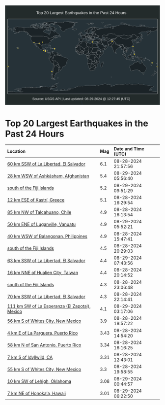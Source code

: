 ![Map](./map.png)

# Top 20 Largest Earthquakes in the Past 24 Hours

| Location | Mag | Date and Time (UTC) |
|:---|:---|:---|
| [60 km SSW of La Libertad, El Salvador](https://earthquake.usgs.gov/earthquakes/eventpage/us6000nncs) | 6.1 | 08-28-2024 21:57:56 |
| [28 km WSW of Ashkāsham, Afghanistan](https://earthquake.usgs.gov/earthquakes/eventpage/us6000nnfd) | 5.4 | 08-29-2024 05:56:40 |
| [south of the Fiji Islands](https://earthquake.usgs.gov/earthquakes/eventpage/us6000nngk) | 5.2 | 08-29-2024 09:51:29 |
| [12 km ESE of Kastrí, Greece](https://earthquake.usgs.gov/earthquakes/eventpage/us6000nn9g) | 5.1 | 08-28-2024 16:29:54 |
| [85 km NW of Talcahuano, Chile](https://earthquake.usgs.gov/earthquakes/eventpage/us6000nn8c) | 4.9 | 08-28-2024 16:13:54 |
| [50 km ENE of Luganville, Vanuatu](https://earthquake.usgs.gov/earthquakes/eventpage/us6000nnfb) | 4.9 | 08-29-2024 05:52:21 |
| [40 km WSW of Balangonan, Philippines](https://earthquake.usgs.gov/earthquakes/eventpage/us6000nn86) | 4.9 | 08-28-2024 15:47:41 |
| [south of the Fiji Islands](https://earthquake.usgs.gov/earthquakes/eventpage/us6000nncf) | 4.5 | 08-28-2024 20:29:03 |
| [63 km SSW of La Libertad, El Salvador](https://earthquake.usgs.gov/earthquakes/eventpage/us6000nnfz) | 4.4 | 08-29-2024 07:43:56 |
| [16 km NNE of Hualien City, Taiwan](https://earthquake.usgs.gov/earthquakes/eventpage/us6000nnbq) | 4.4 | 08-28-2024 20:14:52 |
| [south of the Fiji Islands](https://earthquake.usgs.gov/earthquakes/eventpage/us6000nnde) | 4.3 | 08-28-2024 23:06:48 |
| [70 km SSW of La Libertad, El Salvador](https://earthquake.usgs.gov/earthquakes/eventpage/us6000nnd2) | 4.3 | 08-28-2024 22:14:41 |
| [111 km SW of La Esperanza (El Zapotal), Mexico](https://earthquake.usgs.gov/earthquakes/eventpage/us6000nnes) | 4.1 | 08-29-2024 03:17:06 |
| [56 km S of Whites City, New Mexico](https://earthquake.usgs.gov/earthquakes/eventpage/tx2024qyag) | 3.9 | 08-28-2024 19:57:22 |
| [4 km E of La Parguera, Puerto Rico](https://earthquake.usgs.gov/earthquakes/eventpage/pr2024241001) | 3.43 | 08-28-2024 14:54:20 |
| [58 km N of San Antonio, Puerto Rico](https://earthquake.usgs.gov/earthquakes/eventpage/pr71458478) | 3.34 | 08-28-2024 16:16:25 |
| [7 km S of Idyllwild, CA](https://earthquake.usgs.gov/earthquakes/eventpage/ci40717127) | 3.31 | 08-28-2024 12:43:01 |
| [55 km S of Whites City, New Mexico](https://earthquake.usgs.gov/earthquakes/eventpage/tx2024qyai) | 3.3 | 08-28-2024 19:58:55 |
| [10 km SW of Lehigh, Oklahoma](https://earthquake.usgs.gov/earthquakes/eventpage/ok2024qyjs) | 3.08 | 08-29-2024 00:44:57 |
| [7 km NE of Honoka‘a, Hawaii](https://earthquake.usgs.gov/earthquakes/eventpage/hv74429282) | 3.01 | 08-29-2024 06:22:50 |
